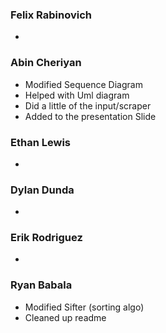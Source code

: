 ### Felix Rabinovich ###
- 

### Abin Cheriyan ###
- Modified Sequence Diagram
- Helped with Uml diagram
- Did a little of the input/scraper
- Added to the presentation Slide

### Ethan Lewis ###
- 

### Dylan Dunda ###
- 

### Erik Rodriguez ###
- 

### Ryan Babala ###
- Modified Sifter (sorting algo)
- Cleaned up readme
